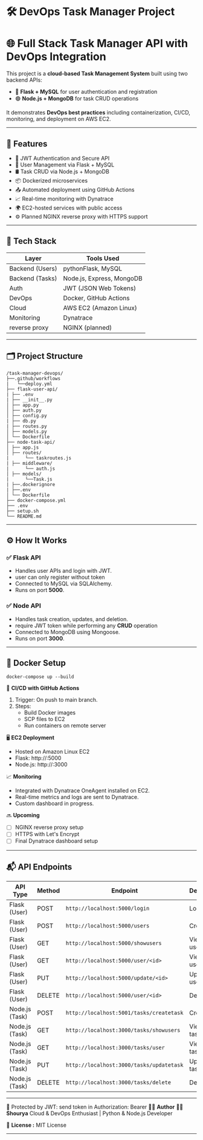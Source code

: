 # 🛠️ DevOps Task Manager Project


# 🌐 Full Stack Task Manager API with DevOps Integration

 
This project is a **cloud-based Task Management System** built using two backend APIs:
 
- 🐍 **Flask + MySQL** for user authentication and registration
- 🟢 **Node.js + MongoDB** for task CRUD operations
 
It demonstrates **DevOps best practices** including containerization, CI/CD, monitoring, and deployment on AWS EC2.

 
---

## 🚀 Features

 
- 🔐 JWT Authentication and Secure API
- 🧰 User Management via Flask + MySQL
- 🛢️ Task CRUD via Node.js + MongoDB
- 📦 Dockerized microservices
- 📤 Automated deployment using GitHub Actions
- 📈 Real-time monitoring with Dynatrace
- 🌍 EC2-hosted services with public access
- ⚙️ Planned NGINX reverse proxy with HTTPS support

  
---
 
## 🧱 Tech Stack
 
| Layer           | Tools Used               |
|-----------------|--------------------------|
| Backend (Users) | pythonFlask, MySQL       |
| Backend (Tasks) | Node.js, Express, MongoDB|
| Auth            | JWT (JSON Web Tokens)    |
| DevOps          | Docker, GitHub Actions   |
| Cloud           | AWS EC2 (Amazon Linux)   |
| Monitoring      | Dynatrace                |
| reverse proxy   | NGINX (planned)          |

 
---
 
## 🗂️ Project Structure

```
/task-manager-devops/
├──.github/workflows
|   └──deploy.yml
├── flask-user-api/
| ├── .env
| ├── __init__.py
│ ├── app.py 
│ ├── auth.py 
│ ├── config.py
| ├── db.py 
| ├── routes.py 
│ ├── models.py 
│ └── Dockerfile 
├── node-task-api/
│ ├── app.js 
│ ├── routes/ 
|      └── taskroutes.js
| ├── middleware/ 
|      └── auth.js
│ ├── models/ 
|      └──Task.js
| ├──.dockerignore
| ├──.env
│ └── Dockerfile 
├── docker-compose.yml 
├── .env 
├── setup.sh
└── README.md
```
---

## ⚙️ How It Works
 
### ✅ Flask API
 
- Handles user APIs and login with JWT.
- user can only register without token
- Connected to MySQL via SQLAlchemy.
- Runs on port **5000**.
 
### ✅ Node API
 
- Handles task creation, updates, and deletion.
- require JWT token while performing any **CRUD** operation 
- Connected to MongoDB using Mongoose.
- Runs on port **3000**.
 
--- 

## 🐳 Docker Setup

```
docker-compose up --build
```

🔁 **CI/CD with GitHub Actions**
1. Trigger: On push to main branch.
2. Steps:
    - Build Docker images
    - SCP files to EC2
    - Run containers on remote server
  
🖥️ **EC2 Deployment**
  - Hosted on Amazon Linux EC2
  - Flask: http://:5000
  - Node.js: http://:3000

📈 **Monitoring**
   - Integrated with Dynatrace OneAgent installed on EC2.
   - Real-time metrics and logs are sent to Dynatrace.
   - Custom dashboard in progress.

🔜 **Upcoming**
   - [ ] NGINX reverse proxy setup
   - [ ] HTTPS with Let's Encrypt
   - [ ] Final Dynatrace dashboard setup

---

## 📬 API Endpoints

| API Type       | Method      | Endpoint                                    | Description           | Auth Required |
|----------------|-------------|---------------------------------------------|------------------------|----------------|
| Flask (User) | POST | `http://localhost:5000/login`               | Login user            | No             |
| Flask (User) | POST | `http://localhost:5000/users`               | Create user           | No             |
| Flask (User) | GET | `http://localhost:5000/showusers`           | View all users        | Yes (JWT)      |
| Flask (User) | GET | `http://localhost:5000/user/<id>`           | View single user      | Yes (JWT)      |
| Flask (User) | PUT | `http://localhost:5000/update/<id>`         | Update user           | Yes (JWT)      |
| Flask (User) | DELETE | `http://localhost:5000/user/<id>`           | Delete user           | Yes (JWT)      |
| Node.js (Task) | POST | `http://localhost:5001/tasks/createtask`    | Create task           | Yes (JWT)      |
| Node.js (Task) | GET | `http://localhost:3000/tasks/showusers`     | View all tasks        | Yes (JWT)      |
| Node.js (Task) | GET | `http://localhost:3000/tasks/user`          | View user's tasks     | Yes (JWT)      |
| Node.js (Task) | PUT | `http://localhost:3000/tasks/updatetask`    | Update task           | Yes (JWT)      |
| Node.js (Task) | DELETE | `http://localhost:3000/tasks/delete`        | Delete task           | Yes (JWT)      |

---

🔐 Protected by JWT: send token in Authorization: Bearer <token>
🧑‍💻 **Author**
👩‍💻 **Shourya**
Cloud & DevOps Enthusiast | Python & Node.js Developer

📜 **License :**
MIT License
 
---

 
